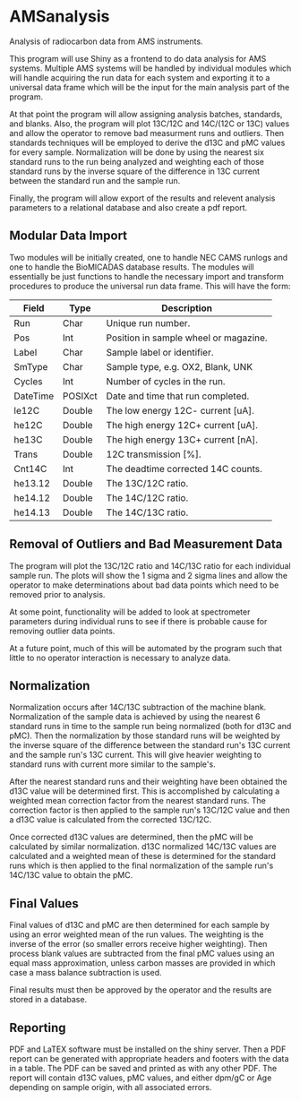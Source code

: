 # AMSanalysis
Analysis of radiocarbon data from AMS instruments.

This program will use Shiny as a frontend to do data analysis for AMS systems.
Multiple AMS systems will be handled by individual modules which will handle
acquiring the run data for each system and exporting it to a universal data 
frame which will be the input for the main analysis part of the program.

At that point the program will allow assigning analysis batches, standards, and
blanks. Also, the program will plot 13C/12C and 14C/(12C or 13C) values and 
allow the operator to remove bad measurment runs and outliers. Then standards 
techniques will be employed to derive the d13C and pMC values for every sample. 
Normalization will be done by using the nearest six standard runs to the run 
being analyzed and weighting each of those standard runs by the inverse square 
of the difference in 13C current between the standard run and the sample run.

Finally, the program will allow export of the results and relevent analysis 
parameters to a relational database and also create a pdf report.

## Modular Data Import
Two modules will be initially created, one to handle NEC CAMS runlogs and one 
to handle the BioMICADAS database results. The modules will essentially be just 
functions to handle the necessary import and transform procedures to produce 
the universal run data frame. This will have the form:

| Field     | Type       | Description                               |
| --------- | ---------- | ----------------------------------------- |
| Run       | Char       | Unique run number.                        |
| Pos       | Int        | Position in sample wheel or magazine.     |
| Label     | Char       | Sample label or identifier.               |
| SmType    | Char       | Sample type, e.g. OX2, Blank, UNK         |
| Cycles    | Int        | Number of cycles in the run.              |
| DateTime  | POSIXct    | Date and time that run completed.         |
| le12C     | Double     | The low energy 12C- current [uA].         |
| he12C     | Double     | The high energy 12C+ current [uA].        |
| he13C     | Double     | The high energy 13C+ current [nA].        |
| Trans     | Double     | 12C transmission [%].                     |
| Cnt14C    | Int        | The deadtime corrected 14C counts.        |
| he13.12   | Double     | The 13C/12C ratio.                        |
| he14.12   | Double     | The 14C/12C ratio.                        |
| he14.13   | Double     | The 14C/13C ratio.                        |


## Removal of Outliers and Bad Measurement Data
The program will plot the 13C/12C ratio and 14C/13C ratio for each individual 
sample run. The plots will show the 1 sigma and 2 sigma lines and allow the 
operator to make determinations about bad data points which need to be removed 
prior to analysis.

At some point, functionality will be added to look at spectrometer parameters 
during individual runs to see if there is probable cause for removing outlier 
data points.

At a future point, much of this will be automated by the program such that 
little to no operator interaction is necessary to analyze data.


## Normalization
Normalization occurs after 14C/13C subtraction of the machine blank. 
Normalization of the sample data is achieved by using the nearest 6 standard 
runs in time to the sample run being normalized (both for d13C and pMC). Then 
the normalization by those standard runs will be weighted by the inverse square 
of the difference between the standard run's 13C current and the sample run's 
13C current. This will give heavier weighting to standard runs with current 
more similar to the sample's.

After the nearest standard runs and their weighting have been obtained the d13C 
value will be determined first. This is accomplished by calculating a weighted 
mean correction factor from the nearest standard runs. The correction factor is 
then applied to the sample run's 13C/12C value and then a d13C value is 
calculated from the corrected 13C/12C.

Once corrected d13C values are determined, then the pMC will be calculated by 
similar normalization. d13C normalized 14C/13C values are calculated and a 
weighted mean of these is determined for the standard runs which is then 
applied to the final normalization of the sample run's 14C/13C value to obtain 
the pMC.


## Final Values
Final values of d13C and pMC are then determined for each sample by using an 
error weighted mean of the run values. The weighting is the inverse of the 
error (so smaller errors receive higher weighting). Then process blank values 
are subtracted from the final pMC values using an equal mass approximation, 
unless carbon masses are provided in which case a mass balance subtraction is 
used.

Final results must then be approved by the operator and the results are stored 
in a database.


## Reporting
PDF and LaTEX software must be installed on the shiny server. Then a PDF report 
can be generated with appropriate headers and footers with the data in a table. 
The PDF can be saved and printed as with any other PDF. The report will contain 
d13C values, pMC values, and either dpm/gC or Age depending on sample origin, 
with all associated errors.